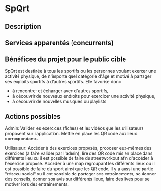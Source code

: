 # SpQrt
## Description
## Services apparentés (concurrents)
## Bénéfices du projet pour le public cible
SpQrt est destinée à tous les sportifs ou les personnes voulant exercer une activité physique, de n'importe quel catégorie d'âge et motivé à partager ses exploits sportifs à d'autres sportifs.
Elle favorise donc
- à rencontrer et échanger avec d'autres sportifs,
- à découvrir de nouveaux endroits pour exercicer une activité physique,
- à découvrir de nouvelles musiques ou playlists
## Actions possibles 
Admin: Valider les exercices (fiches) et les vidéos que les utilisateurs proposent sur l'application. Mettre en place les QR code aux lieux correspondants.

Utilisateur: Accéder à des exercices proposés, proposer eux-mêmes des exercices (à faire valider par l'admin), lire des QR code mis en place dans différents lieu ou il est possible de faire du streetworkout afin d'accéder à l'exercice proposé. Accéder à une map regroupant les différents lieux ou il est possible de faire du sport ainsi que les QR code. Il y a aussi une partie "réseau social" ou il est possible de partager ses entrainements, se donner des conseils, donner son avis sur différents lieux, faire des lives pour se motiver lors des entrainements.
